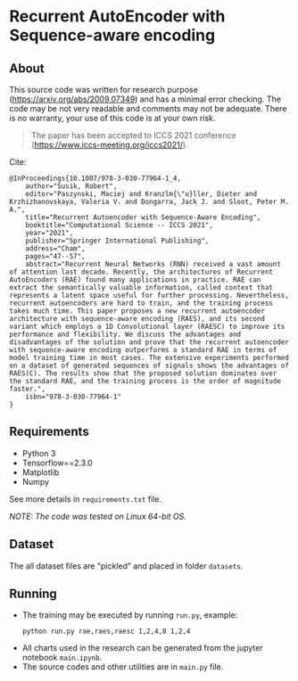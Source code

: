 # Recurrent AutoEncoder with Sequence-aware encoding

## About

This source code was written for research purpose (https://arxiv.org/abs/2009.07349) and has a minimal error checking. The code may be not very readable and comments may not be adequate. There is no warranty, your use of this code is at your own risk.

> The paper has been accepted to ICCS 2021 conference (https://www.iccs-meeting.org/iccs2021/).

Cite:

```
@InProceedings{10.1007/978-3-030-77964-1_4,
    author="Susik, Robert",
    editor="Paszynski, Maciej and Kranzlm{\"u}ller, Dieter and Krzhizhanovskaya, Valeria V. and Dongarra, Jack J. and Sloot, Peter M. A.",
    title="Recurrent Autoencoder with Sequence-Aware Encoding",
    booktitle="Computational Science -- ICCS 2021",
    year="2021",
    publisher="Springer International Publishing",
    address="Cham",
    pages="47--57",
    abstract="Recurrent Neural Networks (RNN) received a vast amount of attention last decade. Recently, the architectures of Recurrent AutoEncoders (RAE) found many applications in practice. RAE can extract the semantically valuable information, called context that represents a latent space useful for further processing. Nevertheless, recurrent autoencoders are hard to train, and the training process takes much time. This paper proposes a new recurrent autoencoder architecture with sequence-aware encoding (RAES), and its second variant which employs a 1D Convolutional layer (RAESC) to improve its performance and flexibility. We discuss the advantages and disadvantages of the solution and prove that the recurrent autoencoder with sequence-aware encoding outperforms a standard RAE in terms of model training time in most cases. The extensive experiments performed on a dataset of generated sequences of signals shows the advantages of RAES(C). The results show that the proposed solution dominates over the standard RAE, and the training process is the order of magnitude faster.",
    isbn="978-3-030-77964-1"
}
```

## Requirements

- Python 3
- Tensorflow==2.3.0
- Matplotlib
- Numpy

See more details in `requirements.txt` file.

_NOTE: The code was tested on Linux 64-bit OS._

## Dataset
The all dataset files are "pickled" and placed in folder `datasets`.

## Running

* The training may be executed by running `run.py`, example:
    ```shell
    python run.py rae,raes,raesc 1,2,4,8 1,2,4
    ```
* All charts used in the research can be generated from the jupyter notebook `main.ipynb`.
* The source codes and other utilities are in `main.py` file.
